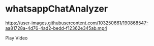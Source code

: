 # whatsappChatAnalyzer


https://user-images.githubusercontent.com/103250661/190868547-aa81728a-4d76-4ad2-bedd-f12362e345ab.mp4

Play Video
